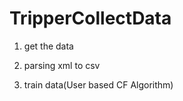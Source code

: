 # TripperCollectData

1. get the data

2. parsing xml to csv

3. train data(User based CF Algorithm)
